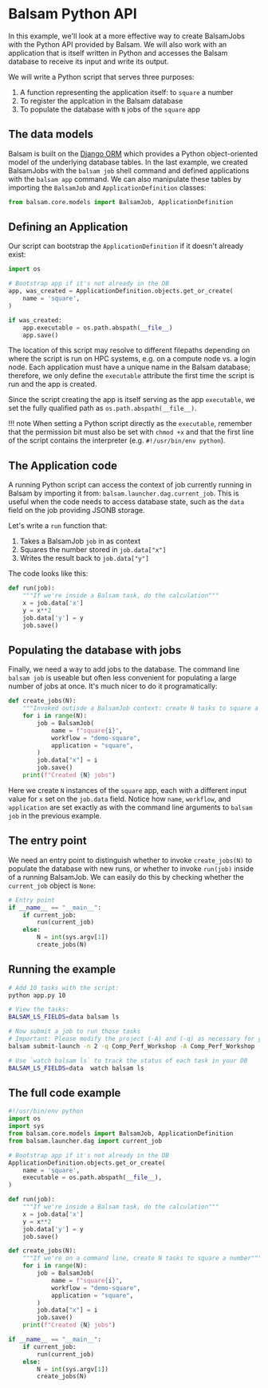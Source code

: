 Balsam Python API
==================

In this example, we'll look at a more effective way to create BalsamJobs
with the Python API provided by Balsam.  We will also work with an application that
is itself written in Python and accesses the Balsam database to receive its input and
write its output.

We will write a Python script that serves three purposes:

  1. A function representing the application itself: to `square` a number
  2. To register the applcation in the Balsam database
  3. To populate the database with `N` jobs of the `square` app

## The data models

Balsam is built on the [Django
ORM](https://docs.djangoproject.com/en/3.0/topics/db/queries/) which provides a
Python object-oriented model of the underlying database tables.  In the last
example, we created BalsamJobs with the `balsam job` shell command and defined
applications with the `balsam app` command.  We can also manipulate these tables
by importing the `BalsamJob` and `ApplicationDefinition` classes:

```python
from balsam.core.models import BalsamJob, ApplicationDefinition
```

## Defining an Application

Our script can bootstrap the `ApplicationDefinition` if it doesn't already exist:

```python
import os

# Bootstrap app if it's not already in the DB
app, was_created = ApplicationDefinition.objects.get_or_create(
    name = 'square',
)

if was_created:
	app.executable = os.path.abspath(__file__)
	app.save()
```
The location of this script may resolve to different filepaths depending on where the
script is run on HPC systems, e.g. on a compute node vs. a login node. Each application
must have a unique name in the Balsam database; therefore, we only define the `executable`
attribute the first time the script is run and the app is created.

Since the script creating the app is itself serving as the app `executable`,
we set the fully qualified path as `os.path.abspath(__file__)`. 

!!! note
    When setting a Python script directly as the `executable`, remember that the 
    permission  bit must also be set with `chmod +x` and that the first line of the 
    script contains the interpreter (e.g. `#!/usr/bin/env python`).

## The Application code

A running Python script can access the context of job currently running in Balsam by
importing it from: `balsam.launcher.dag.current_job`. This is useful when the 
code needs to access database state, such as the `data` field on the job providing
JSONB storage.

Let's write a `run` function that:

  1. Takes a BalsamJob `job` in as context
  2. Squares the number stored in `job.data["x"]`
  3. Writes the result back to `job.data["y"]`

The code looks like this:

```python
def run(job):
    """If we're inside a Balsam task, do the calculation"""
    x = job.data['x']
    y = x**2
    job.data['y'] = y
    job.save()
```

## Populating the database with jobs

Finally, we need a way to add jobs to the database. The command line `balsam job` is
useable but often less convenient for populating a large number of jobs at once.  It's
much nicer to do it programatically:

```python
def create_jobs(N):
    """Invoked outisde a BalsamJob context: create N tasks to square a number"""
    for i in range(N):
        job = BalsamJob(
            name = f"square{i}",
            workflow = "demo-square",
            application = "square",
        )
        job.data["x"] = i
        job.save()
    print(f"Created {N} jobs")
```

Here we create `N` instances of the `square` app, each with a different input value for
`x` set on the `job.data` field. Notice how `name`, `workflow`, and `application` are set
exactly as with the command line arguments to `balsam job` in the previous example.


## The entry point
We need an entry point to distinguish whether to invoke `create_jobs(N)` to populate 
the database with new runs, or whether to invoke `run(job)` inside of a running BalsamJob.
We can easily do this by checking whether the `current_job` object is `None`:

```python
# Entry point
if __name__ == "__main__":
    if current_job:
        run(current_job)
    else:
        N = int(sys.argv[1])
        create_jobs(N)
```

## Running the example
```bash
# Add 10 tasks with the script:
python app.py 10

# View the tasks:
BALSAM_LS_FIELDS=data balsam ls

# Now submit a job to run those tasks
# Important: Please modify the project (-A) and (-q) as necessary for your allocation/machine:
balsam submit-launch -n 2 -q Comp_Perf_Workshop -A Comp_Perf_Workshop -t 5 --job-mode mpi

# Use `watch balsam ls` to track the status of each task in your DB
BALSAM_LS_FIELDS=data  watch balsam ls
```

## The full code example
```python
#!/usr/bin/env python
import os
import sys
from balsam.core.models import BalsamJob, ApplicationDefinition
from balsam.launcher.dag import current_job

# Bootstrap app if it's not already in the DB
ApplicationDefinition.objects.get_or_create(
    name = 'square',
    executable = os.path.abspath(__file__),
)

def run(job):
    """If we're inside a Balsam task, do the calculation"""
    x = job.data['x']
    y = x**2
    job.data['y'] = y
    job.save()

def create_jobs(N):
    """If we're on a command line, create N tasks to square a number"""
    for i in range(N):
        job = BalsamJob(
            name = f"square{i}",
            workflow = "demo-square",
            application = "square",
        )
        job.data["x"] = i
        job.save()
    print(f"Created {N} jobs")

if __name__ == "__main__":
    if current_job:
        run(current_job)
    else:
        N = int(sys.argv[1])
        create_jobs(N)
```
